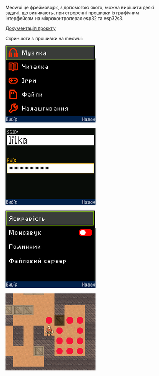 Meowui це фреймоворк, з допомогою якого, можна вирішити деякі задачі, що виникають, при створенні прошивки із графічним інтерфейсом на мікроконтролерах esp32 та esp32s3.  

[Документація проєкту](https://kolodieiev.github.io/meowui/)
  
Скриншоти з прошивки на meowui:  
  
![](/images/screenshots/menu.gif)  
  
![](/images/screenshots/textbox.png)  
  
![](/images/screenshots/toggle.png)  
  
![](/images/screenshots/sokoban.png)  
  
